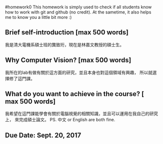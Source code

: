 #homework0
This homework is simply used to check if all students know how to work with git and github (no credit).
At the sametime, it also helps me to know you a little bit more :)

## Brief self-introduction [max 500 words]
   我是清大電機系碩士班的龔致珩，現在是林嘉文教授的碩士生。
## Why Computer Vision? [max 500 words]
   我所在的lab有做有關於這方面的研究，並且本身也對這個領域有興趣，
   所以就選擇修了這門課。
## What do you want to achieve in the course? [ max 500 words]
   我希望在這門課能學會有關於電腦視覺的相關知識，並且可以運用在我自己的研究上，
   來完成碩士論文。
PS. 中文 or English are both fine.

## Due Date: Sept. 20, 2017
